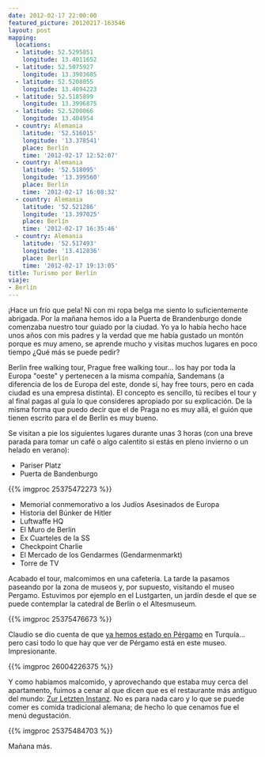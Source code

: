 ```yaml
---
date: 2012-02-17 22:00:00
featured_picture: 20120217-163546
layout: post
mapping:
  locations:
  - latitude: 52.5295851
    longitude: 13.4011652
  - latitude: 52.5075927
    longitude: 13.3903685
  - latitude: 52.5208055
    longitude: 13.4094223
  - latitude: 52.5185899
    longitude: 13.3996875
  - latitude: 52.5200066
    longitude: 13.404954
  - country: Alemania
    latitude: '52.516015'
    longitude: '13.378541'
    place: Berlín
    time: '2012-02-17 12:52:07'
  - country: Alemania
    latitude: '52.518095'
    longitude: '13.399560'
    place: Berlín
    time: '2012-02-17 16:08:32'
  - country: Alemania
    latitude: '52.521286'
    longitude: '13.397025'
    place: Berlín
    time: '2012-02-17 16:35:46'
  - country: Alemania
    latitude: '52.517493'
    longitude: '13.412836'
    place: Berlín
    time: '2012-02-17 19:13:05'
title: Turismo por Berlín
viaje:
- Berlín
---
```


¡Hace un frío que pela! Ni con mi ropa belga me siento lo suficientemente abrigada. Por la mañana hemos ido a la Puerta de Brandenburgo donde comenzaba nuestro tour guiado por la ciudad. Yo ya lo había hecho hace unos años con mis padres y la verdad que me había gustado un montón porque es muy ameno, se aprende mucho y visitas muchos lugares en poco tiempo ¿Qué más se puede pedir?

Berlin free walking tour, Prague free walking tour... los hay por toda la Europa "oeste" y pertenecen a la misma compañía, Sandemans (a diferencia de los de Europa del este, donde sí, hay free tours, pero en cada ciudad es una empresa distinta). El concepto es sencillo, tú recibes el tour y al final pagas al guía lo que consideres apropiado por su explicación. De la misma forma que puedo decir que el de Praga no es muy allá, el guión que tienen escrito para el de Berlín es muy bueno.

Se visitan a pie los siguientes lugares durante unas 3 horas (con una breve parada para tomar un café o algo calentito si estás en pleno invierno o un helado en verano):

- Pariser Platz
- Puerta de Bandenburgo

{{% imgproc 25375472273 %}}

- Memorial conmemorativo a los Judíos Asesinados de Europa
- Historia del Búnker de Hitler
- Luftwaffe HQ
- El Muro de Berlin
- Ex Cuarteles de la SS
- Checkpoint Charlie
- El Mercado de los Gendarmes (Gendarmenmarkt)
- Torre de TV

Acabado el tour, malcomimos en una cafetería. La tarde la pasamos paseando por la zona de museos y, por supuesto, visitando el museo Pergamo. Estuvimos por ejemplo en el Lustgarten, un jardín desde el que se puede contemplar la catedral de Berlín o el Altesmuseum.

{{% imgproc 25375476673 %}}

Claudio se dio cuenta de que <a title="Pérgamo" href="../../2009/08/29/pergamo/">ya hemos estado en Pérgamo</a> en Turquía... pero casi todo lo que hay que ver de Pérgamo está en este museo. Impresionante.

{{% imgproc 26004226375 %}}

Y como habíamos malcomido, y aprovechando que estaba muy cerca del apartamento, fuimos a cenar al que dicen que es el restaurante más antiguo del mundo: <a title="Zur Letzten Instanz" href="https://www.tripadvisor.com/Restaurant_Review-g187323-d958928-Reviews-Zur_Letzten_Instanz_seit_1621-Berlin.html">Zur Letzten Instanz</a>. No es para nada caro y lo que se puede comer es comida tradicional alemana; de hecho lo que cenamos fue el menú degustación.

{{% imgproc 25375484703 %}}

Mañana más.